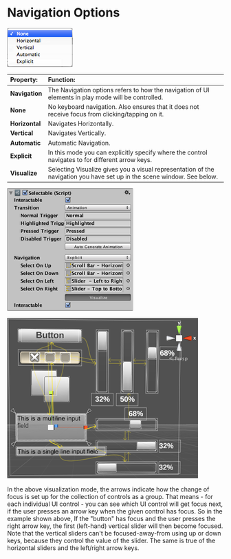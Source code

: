 # Navigation Options

![](images/UI_SelectableNavigation.png)

| **Property:**  | **Function:**                                                                                                           |
|:---------------|:------------------------------------------------------------------------------------------------------------------------|
| **Navigation** | The Navigation options refers to how the navigation of UI elements in play mode will be controlled.                     |
| **None**       | No keyboard navigation.  Also ensures that it does not receive focus from clicking/tapping on it.                       |
| **Horizontal** | Navigates Horizontally.                                                                                                 |
| **Vertical**   | Navigates Vertically.                                                                                                   |
| **Automatic**  | Automatic Navigation.                                                                                                   |
| **Explicit**   | In this mode you can explicitly specify where the control navigates to for different arrow keys.                        |
| **Visualize**  | Selecting Visualize gives you a visual representation of the navigation you have set up in the scene window. See below. |

![](images/UI_SelectableNavigationExplicit.png)

![Scene window showing the visualized navigation connections](images/GUIVisualizeNavigation.png)

In the above visualization mode, the arrows indicate how the change of focus is set up for the collection of controls as
a group. That means - for each individual UI control - you can see which UI control will get focus next, if the user
presses an arrow key when the given control has focus. So in the example shown above, If the "button" has focus and the
user presses the right arrow key, the first (left-hand) vertical slider will then become focused. Note that the vertical
sliders can't be focused-away-from using up or down keys, because they control the value of the slider. The same is true
of the horizontal sliders and the left/right arrow keys.
